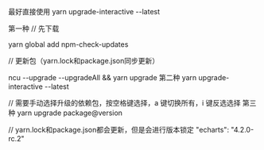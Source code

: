 
最好直接使用 yarn upgrade-interactive --latest


第一种
// 先下载
 
yarn global add npm-check-updates
 
// 更新包（yarn.lock和package.json同步更新）
 
ncu --upgrade --upgradeAll && yarn upgrade
第二种
yarn upgrade-interactive --latest
 
// 需要手动选择升级的依赖包，按空格键选择，a 键切换所有，i 键反选选择
第三种
yarn upgrade package@version
 
// yarn.lock和package.json都会更新，但是会进行版本锁定 "echarts": "4.2.0-rc.2"